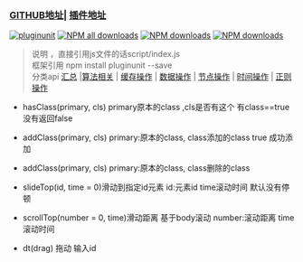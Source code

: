 ### [GITHUB地址](https://github.com/443484208/pluginunit)| [插件地址](https://www.npmjs.com/package/pluginunit) 
[![pluginunit](https://img.shields.io/npm/v/pluginunit.svg)](https://npmjs.org/package/pluginunit)
[![NPM all downloads](https://img.shields.io/npm/dt/pluginunit.svg?style=flat-square)](https://npmjs.org/package/pluginunit)
[![NPM downloads](https://img.shields.io/npm/dm/pluginunit.svg?style=flat-square)](https://npmjs.org/package/pluginunit)
[![NPM downloads](https://img.shields.io/npm/dw/pluginunit.svg?style=flat-square)](https://npmjs.org/package/pluginunit)
>  说明 ，直接引用js文件的话script/index.js     
>  框架引用 npm install pluginunit --save    
>  分类api  [汇总](README.md) |[算法相关](README_algorithm.md) | [缓存操作](README_cache.md)  | [数据操作](README_data.md)  | [节点操作](README_dom.md)   | [时间操作](README_time.md)   | [正则操作](README_regular.md) 
*   hasClass(primary, cls)  primary原本的class ,cls是否有这个 有class==true 没有返回false   
   
*   addClass(primary, cls)  primary:原本的class, class添加的class  true 成功添加
   
*   addClass(primary, cls)  primary:原本的class, class删除的class   
    
*   slideTop(id, time = 0)滑动到指定id元素 id:元素id time滚动时间 默认没有停顿

*   scrollTop(number = 0, time)滑动距离 基于body滚动 number:滚动距离 time滚动时间

*   dt(drag) 拖动 输入id   